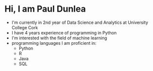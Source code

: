 # Hi, I am Paul Dunlea
* I'm currently in 2nd year of Data Science and Analytics at University College Cork
* I have 4 years experience of programming in Python
* I'm interested with the field of machine learning
* programming languages I am proficient in:
  * Python
  * R
  * Java
  * SQL
